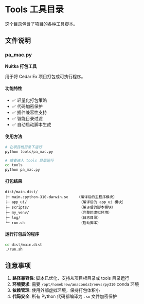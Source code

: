 # Tools 工具目录

这个目录包含了项目的各种工具脚本。

## 文件说明

### pa_mac.py
**Nuitka 打包工具**

用于将 Cedar Ex 项目打包成可执行程序。

#### 功能特性
- ✅ 轻量化打包策略
- ✅ 代码加密保护
- ✅ 插件兼容性支持
- ✅ 智能目录过滤
- ✅ 自动启动脚本生成

#### 使用方法
```bash
# 在项目根目录下运行
python tools/pa_mac.py

# 或者进入 tools 目录运行
cd tools
python pa_mac.py
```

#### 打包结果
```
dist/main.dist/
├─ main.cpython-310-darwin.so    （编译后的主程序模块）
├─ app_ui/                        （编译后的 app_ui 模块）
├─ scripts/                       （编译后的脚本模块）
├─ my_venv/                       （完整的虚拟环境）
├─ log/                           （日志目录）
└─ run.sh                         （启动脚本）
```

#### 运行打包后的程序
```bash
cd dist/main.dist
./run.sh
```

## 注意事项

1. **路径兼容性**: 脚本已优化，支持从项目根目录或 tools 目录运行
2. **环境要求**: 需要 `/opt/homebrew/anaconda3/envs/py310` conda 环境
3. **依赖管理**: 使用外部虚拟环境，保持打包体积小
4. **代码安全**: 所有 Python 代码都编译为 `.so` 文件加密保护 